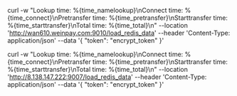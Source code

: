 
curl -w "Lookup time: %{time_namelookup}\nConnect time: %{time_connect}\nPretransfer time: %{time_pretransfer}\nStarttransfer time: %{time_starttransfer}\nTotal time: %{time_total}\n" --location 'http://wan610.weinpay.com:9010/load_redis_data' --header 'Content-Type: application/json' --data '{
    "token": "encrypt_token"
}'


curl -w "Lookup time: %{time_namelookup}\nConnect time: %{time_connect}\nPretransfer time: %{time_pretransfer}\nStarttransfer time: %{time_starttransfer}\nTotal time: %{time_total}\n"  --location 'http://8.138.147.222:9007/load_redis_data' --header 'Content-Type: application/json' --data '{
    "token": "encrypt_token"
}'